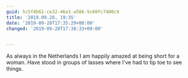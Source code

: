 ```yaml
---
guid: 5c5f4b61-ce32-46e1-a586-5c60fc7400c9
title: '2019.09.28, 19:35'
date: '2019-09-28T17:35:29+00:00'
changed: '2019-09-28T17:38:33+00:00'


---
```


As always in the Netherlands I am happily amazed at being short for a woman. Have stood in groups of lasses where I've had to tip toe to see things. 
